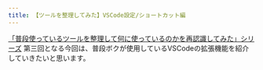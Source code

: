 ```yaml
---
title: 【ツールを整理してみた】VSCode設定/ショートカット編
---
```

[「普段使っているツールを整理して何に使っているのかを再認識してみた」シリーズ](https://zenn.dev/streamwest1629/books/introduce_devtools) 第三回となる今回は、普段ボクが使用しているVSCodeの拡張機能を紹介していきたいと思います。

